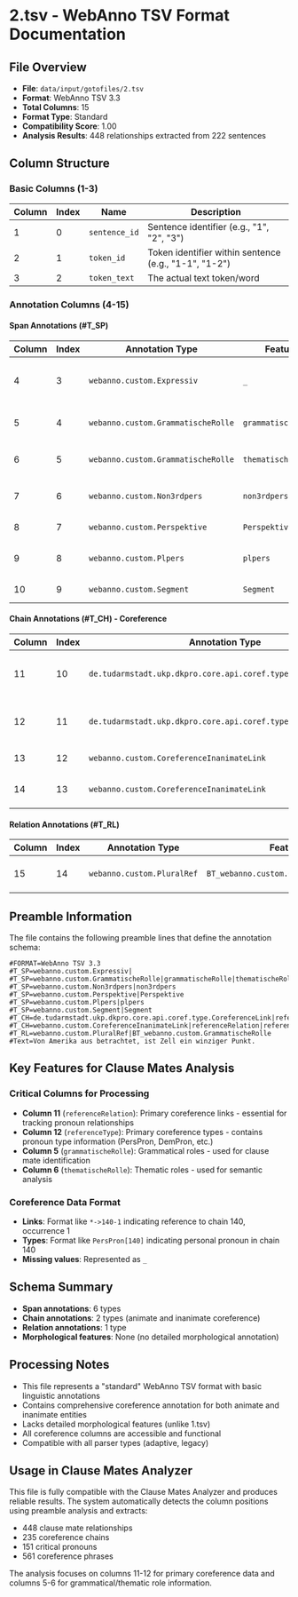 # 2.tsv - WebAnno TSV Format Documentation

## File Overview
- **File**: `data/input/gotofiles/2.tsv`
- **Format**: WebAnno TSV 3.3
- **Total Columns**: 15
- **Format Type**: Standard
- **Compatibility Score**: 1.00
- **Analysis Results**: 448 relationships extracted from 222 sentences

## Column Structure

### Basic Columns (1-3)
| Column | Index | Name | Description |
|--------|-------|------|-------------|
| 1 | 0 | `sentence_id` | Sentence identifier (e.g., "1", "2", "3") |
| 2 | 1 | `token_id` | Token identifier within sentence (e.g., "1-1", "1-2") |
| 3 | 2 | `token_text` | The actual text token/word |

### Annotation Columns (4-15)

#### Span Annotations (#T_SP)
| Column | Index | Annotation Type | Feature | Description |
|--------|-------|----------------|---------|-------------|
| 4 | 3 | `webanno.custom.Expressiv` | `_` | Expressive annotation (empty feature) |
| 5 | 4 | `webanno.custom.GrammatischeRolle` | `grammatischeRolle` | Grammatical role annotation |
| 6 | 5 | `webanno.custom.GrammatischeRolle` | `thematischeRolle` | Thematic role annotation |
| 7 | 6 | `webanno.custom.Non3rdpers` | `non3rdpers` | Non-third person annotation |
| 8 | 7 | `webanno.custom.Perspektive` | `Perspektive` | Perspective annotation |
| 9 | 8 | `webanno.custom.Plpers` | `plpers` | Plural person annotation |
| 10 | 9 | `webanno.custom.Segment` | `Segment` | Segment annotation |

#### Chain Annotations (#T_CH) - Coreference
| Column | Index | Annotation Type | Feature | Description |
|--------|-------|----------------|---------|-------------|
| 11 | 10 | `de.tudarmstadt.ukp.dkpro.core.api.coref.type.CoreferenceLink` | `referenceRelation` | **Primary coreference link** (e.g., "*->140-1") |
| 12 | 11 | `de.tudarmstadt.ukp.dkpro.core.api.coref.type.CoreferenceLink` | `referenceType` | **Primary coreference type** (e.g., "PersPron[140]") |
| 13 | 12 | `webanno.custom.CoreferenceInanimateLink` | `referenceRelation` | **Inanimate coreference link** |
| 14 | 13 | `webanno.custom.CoreferenceInanimateLink` | `referenceType` | **Inanimate coreference type** |

#### Relation Annotations (#T_RL)
| Column | Index | Annotation Type | Feature | Description |
|--------|-------|----------------|---------|-------------|
| 15 | 14 | `webanno.custom.PluralRef` | `BT_webanno.custom.GrammatischeRolle` | Plural reference relation |

## Preamble Information

The file contains the following preamble lines that define the annotation schema:

```
#FORMAT=WebAnno TSV 3.3
#T_SP=webanno.custom.Expressiv|
#T_SP=webanno.custom.GrammatischeRolle|grammatischeRolle|thematischeRolle
#T_SP=webanno.custom.Non3rdpers|non3rdpers
#T_SP=webanno.custom.Perspektive|Perspektive
#T_SP=webanno.custom.Plpers|plpers
#T_SP=webanno.custom.Segment|Segment
#T_CH=de.tudarmstadt.ukp.dkpro.core.api.coref.type.CoreferenceLink|referenceRelation|referenceType
#T_CH=webanno.custom.CoreferenceInanimateLink|referenceRelation|referenceType
#T_RL=webanno.custom.PluralRef|BT_webanno.custom.GrammatischeRolle
#Text=Von Amerika aus betrachtet, ist Zell ein winziger Punkt.
```

## Key Features for Clause Mates Analysis

### Critical Columns for Processing
- **Column 11** (`referenceRelation`): Primary coreference links - essential for tracking pronoun relationships
- **Column 12** (`referenceType`): Primary coreference types - contains pronoun type information (PersPron, DemPron, etc.)
- **Column 5** (`grammatischeRolle`): Grammatical roles - used for clause mate identification
- **Column 6** (`thematischeRolle`): Thematic roles - used for semantic analysis

### Coreference Data Format
- **Links**: Format like `*->140-1` indicating reference to chain 140, occurrence 1
- **Types**: Format like `PersPron[140]` indicating personal pronoun in chain 140
- **Missing values**: Represented as `_`

## Schema Summary
- **Span annotations**: 6 types
- **Chain annotations**: 2 types (animate and inanimate coreference)
- **Relation annotations**: 1 type
- **Morphological features**: None (no detailed morphological annotation)

## Processing Notes
- This file represents a "standard" WebAnno TSV format with basic linguistic annotations
- Contains comprehensive coreference annotation for both animate and inanimate entities
- Lacks detailed morphological features (unlike 1.tsv)
- All coreference columns are accessible and functional
- Compatible with all parser types (adaptive, legacy)

## Usage in Clause Mates Analyzer
This file is fully compatible with the Clause Mates Analyzer and produces reliable results. The system automatically detects the column positions using preamble analysis and extracts:
- 448 clause mate relationships
- 235 coreference chains
- 151 critical pronouns
- 561 coreference phrases

The analysis focuses on columns 11-12 for primary coreference data and columns 5-6 for grammatical/thematic role information.